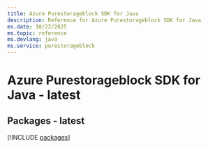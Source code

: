 ```yaml
---
title: Azure Purestorageblock SDK for Java
description: Reference for Azure Purestorageblock SDK for Java
ms.date: 10/22/2025
ms.topic: reference
ms.devlang: java
ms.service: purestorageblock
---
```

# Azure Purestorageblock SDK for Java - latest
## Packages - latest
[!INCLUDE [packages](purestorageblock-index.md)]